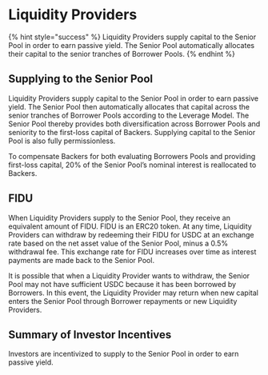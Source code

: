 # Liquidity Providers

{% hint style="success" %}
Liquidity Providers supply capital to the Senior Pool in order to earn passive yield. The Senior Pool automatically allocates their capital to the senior tranches of Borrower Pools.
{% endhint %}

## Supplying to the Senior Pool

Liquidity Providers supply capital to the Senior Pool in order to earn passive yield. The Senior Pool then automatically allocates that capital across the senior tranches of Borrower Pools according to the Leverage Model. The Senior Pool thereby provides both diversification across Borrower Pools and seniority to the first-loss capital of Backers. Supplying capital to the Senior Pool is also fully permissionless.

To compensate Backers for both evaluating Borrowers Pools and providing first-loss capital, 20% of the Senior Pool’s nominal interest is reallocated to Backers.

## FIDU

When Liquidity Providers supply to the Senior Pool, they receive an equivalent amount of FIDU. FIDU is an ERC20 token. At any time, Liquidity Providers can withdraw by redeeming their FIDU for USDC at an exchange rate based on the net asset value of the Senior Pool, minus a 0.5% withdrawal fee. This exchange rate for FIDU increases over time as interest payments are made back to the Senior Pool.

It is possible that when a Liquidity Provider wants to withdraw, the Senior Pool may not have sufficient USDC because it has been borrowed by Borrowers. In this event, the Liquidity Provider may return when new capital enters the Senior Pool through Borrower repayments or new Liquidity Providers.

## Summary of Investor Incentives

Investors are incentivized to supply to the Senior Pool in order to earn passive yield.

